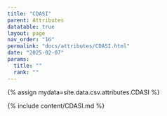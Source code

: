```yaml
---
title: "CDASI"
parent: Attributes
datatable: true
layout: page
nav_order: "16"
permalink: "docs/attributes/CDASI.html"
date: "2025-02-07"
params:
  title: ""
  rank: ""
---
```

{% assign mydata=site.data.csv.attributes.CDASI %} 

{% include content/CDASI.md %}
